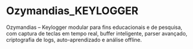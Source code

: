 # Ozymandias_KEYLOGGER
Ozymandias – Keylogger modular para fins educacionais e de pesquisa, com captura de teclas em tempo real, buffer inteligente, parser avançado, criptografia de logs, auto-aprendizado e análise offline.
